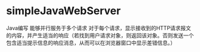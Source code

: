 # simpleJavaWebServer
Java编写
能够并行服务于多个请求
对于每个请求，显示接收到的HTTP请求报文的内容，并产生适当的响应（若找到用户请求对象，则返回该对象。否则发送一个包含适当提示信息的响应消息，从而可以在浏览器窗口中显示差错信息。）
